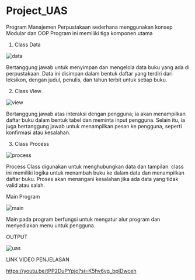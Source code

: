 # Project_UAS

Program Manajemen Perpustakaan sederhana menggunakan konsep Modular dan OOP
Program ini memiliki tiga komponen utama


1. Class Data

![data](https://github.com/user-attachments/assets/68605d2e-36fc-47b4-8e61-3433a70ecfbe)


Bertanggung jawab untuk menyimpan dan mengelola data buku yang ada di perpustakaan. Data ini disimpan dalam bentuk daftar yang terdiri dari leksikon, dengan judul, penulis, dan tahun       terbit untuk setiap buku.


2. Class View

![view](https://github.com/user-attachments/assets/8361334f-0714-4a00-98e4-01b8132c502c)

Bertanggung jawab atas interaksi dengan pengguna; ia akan menampilkan daftar buku dalam bentuk tabel dan meminta input pengguna. Selain itu, ia juga bertanggung jawab untuk menampilkan   pesan ke pengguna, seperti konfirmasi atau kesalahan.


3. Class Process

![process](https://github.com/user-attachments/assets/9c248311-6deb-4a30-adb8-3bda1a113f8e)


Process Class digunakan untuk menghubungkan data dan tampilan. class ini memiliki logika untuk menambah buku ke dalam data dan menampilkan daftar buku. Proses akan menangani kesalahan jika ada data yang tidak valid atau salah.


Main Program

![main](https://github.com/user-attachments/assets/f02d6bf0-0d33-4cac-91c7-9a83234b5b0a)

Main pada program berfungsi untuk mengatur alur program dan menyediakan menu untuk pengguna.

OUTPUT

![uas](https://github.com/user-attachments/assets/2773c85a-621a-4ac8-851d-90553d7ec4f5)

LINK VIDEO PENJELASAN

https://youtu.be/tPP2DuPYpjo?si=K5hv6vg_bplDwceh

